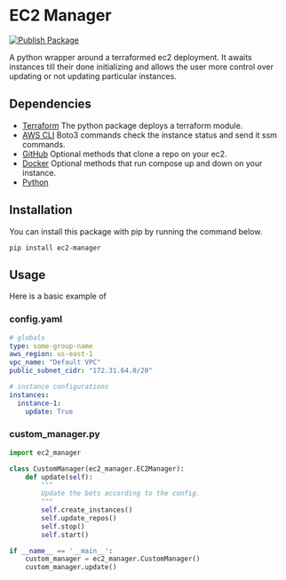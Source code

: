 # EC2 Manager

[![Publish Package](https://github.com/jamesbaber1/ec2-manager/actions/workflows/publish-package.yaml/badge.svg)](https://github.com/jamesbaber1/ec2-manager/actions/workflows/publish-package.yaml)

A python wrapper around a terraformed ec2 deployment. It awaits instances till their done initializing and allows the user more control over updating or not updating particular instances.

## Dependencies
* [Terraform](https://www.terraform.io/downloads.html) The python package deploys a terraform module.
* [AWS CLI](https://docs.aws.amazon.com/cli/latest/userguide/install-cliv2.html) Boto3 commands check the instance status and send it ssm commands. 
* [GitHub](https://github.com) Optional methods that clone a repo on your ec2.
* [Docker](https://docs.docker.com/) Optional methods that run compose up and down on your instance.
* [Python](https://www.python.org/downloads/)

## Installation
You can install this package with pip by running the command below.
```shell
pip install ec2-manager
```

## Usage
Here is a basic example of 

### config.yaml
```yaml
# globals
type: some-group-name
aws_region: us-east-1
vpc_name: "Default VPC"
public_subnet_cidr: "172.31.64.0/20"

# instance configurations
instances:
  instance-1:
    update: True
```

### custom_manager.py
```python
import ec2_manager

class CustomManager(ec2_manager.EC2Manager):
    def update(self):
        """
        Update the bots according to the config.
        """
        self.create_instances()
        self.update_repos()
        self.stop()
        self.start()

if __name__ == '__main__':
    custom_manager = ec2_manager.CustomManager()
    custom_manager.update()
```